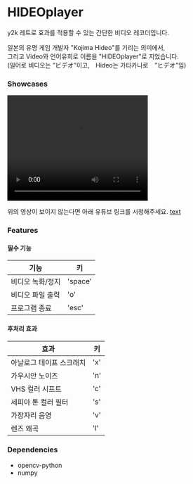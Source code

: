 # HIDEOplayer
y2k 레트로 효과를 적용할 수 있는 간단한 비디오 레코더입니다.

일본의 유명 게임 개발자 "Kojima Hideo"를 기리는 의미에서,  
그리고 Video와 언어유희로 이름을 "HIDEOplayer"로 지었습니다.  
(일어로 비디오는 ”ビデオ”이고,　Hideo는 가타카나로　”ヒデオ”임)

### Showcases
<video width="320" height="240" controls>
  <source src="https://raw.githubusercontent.com/Relained/HIDEOplayer/main/output_20250318_222718.mp4" type="video/mp4">
</video>

위의 영상이 보이지 않는다면 아래 유튜브 링크를 시청해주세요.
[text](https://youtu.be/tR0wsPpjYEM?si=RAtzuLpDljJATbxe)

### Features

#### 필수 기능
| 기능             | 키       |
|------------------|----------|
| 비디오 녹화/정지 | 'space'  |
| 비디오 파일 출력 | 'o'      |
| 프로그램 종료    | 'esc'    |

#### 후처리 효과
| 효과                    | 키  |
|-------------------------|-----|
| 아날로그 테이프 스크래치 | 'x' |
| 가우시안 노이즈         | 'n' |
| VHS 컬러 시프트        | 'c' |
| 세피아 톤 컬러 필터    | 's' |
| 가장자리 음영           | 'v' |
| 렌즈 왜곡              | 'l' |

### Dependencies
- opencv-python
- numpy
